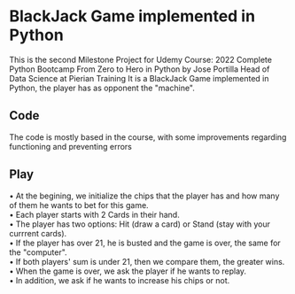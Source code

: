 # BlackJack Game implemented in Python
This is the second Milestone Project for Udemy Course: 2022 Complete Python Bootcamp From Zero to Hero in Python by Jose Portilla Head of Data Science at Pierian Training
It is a BlackJack Game implemented in Python, the player has as opponent the "machine". 
## Code
The code is mostly based in the course, with some improvements regarding functioning and preventing errors
## Play
• At the begining, we initialize the chips that the player has and how many of them he wants to bet for this game. <br />
• Each player starts with 2 Cards in their hand.  <br />
• The player has two options: Hit (draw a card) or Stand (stay with your currrent cards). <br />
• If the player has over 21, he is busted and the game is over, the same for the "computer". <br />
• If both players' sum is under 21, then we compare them, the greater wins. <br />
• When the game is over, we ask the player if he wants to replay. <br />
• In addition, we ask if he wants to increase his chips or not. <br />

